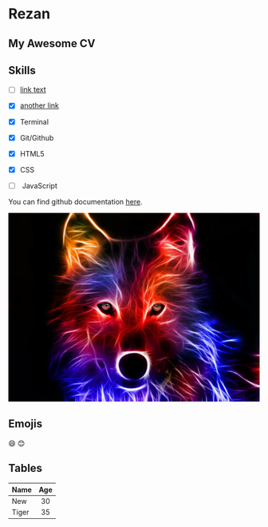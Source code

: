 # Rezan

## My Awesome CV

<h2>Skills</h2>

- [ ] [link text](http://www.google.com)
- [x] [another link](http://www.google.com)
- [x] Terminal
- [x] Git/Github
- [x] HTML5
- [x] CSS

    <input type="checkbox" /> JavaScript

You can find github documentation [here](https://help.github.com/en).

![your image](images/wolf.jpg)

## Emojis

:smile:
:blush:

## Tables

| Name | Age   |
|-----| :---: |
| New  |  30   |
| Tiger  |  35   |
